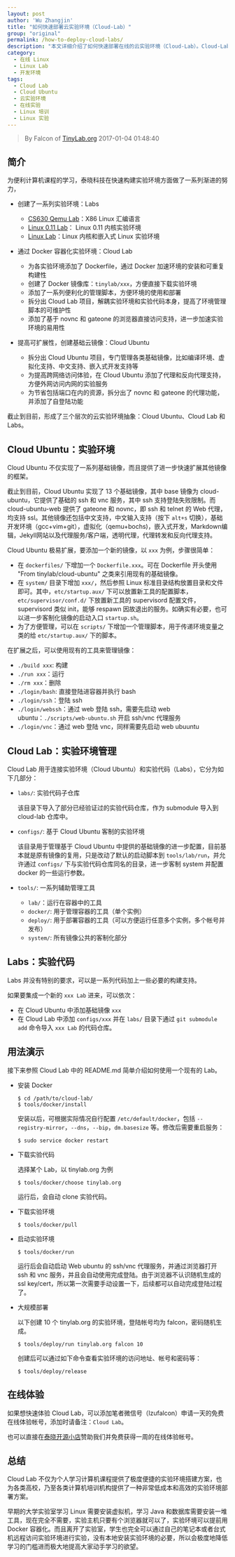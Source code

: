 ```yaml
---
layout: post
author: 'Wu Zhangjin'
title: "如何快速部署云实验环境（Cloud-Lab）"
group: "original"
permalink: /how-to-deploy-cloud-labs/
description: "本文详细介绍了如何快速部署在线的云实验环境（Cloud-Lab）。Cloud-Lab 极大地方便高校、培训机构的实验环境搭建和部署。"
category:
  - 在线 Linux
  - Linux Lab
  - 开发环境
tags:
  - Cloud Lab
  - Cloud Ubuntu
  - 云实验环境
  - 在线实验
  - Linux 培训
  - Linux 实验
---
```


> By Falcon of [TinyLab.org][1]
> 2017-01-04 01:48:40

## 简介

为便利计算机课程的学习，泰晓科技在快速构建实验环境方面做了一系列渐进的努力，

* 创建了一系列实验环境：Labs
    * [CS630 Qemu Lab](http://tinylab.org/cs630-qemu-lab)：X86 Linux 汇编语言
    * [Linux 0.11 Lab](http://tinylab.org/linux-0.11-lab)： Linux 0.11 内核实验环境
    * [Linux Lab](http://tinylab.org/linux-lab)：Linux 内核和嵌入式 Linux 实验环境

* 通过 Docker 容器化实验环境：Cloud Lab
    * 为各实验环境添加了 Dockerfile，通过 Docker 加速环境的安装和可重复构建性
    * 创建了 Docker 镜像库：`tinylab/xxx`，方便直接下载实验环境
    * 添加了一系列便利化的管理脚本，方便环境的使用和部署
    * 拆分出 Cloud Lab 项目，解耦实验环境和实验代码本身，提高了环境管理脚本的可维护性
    * 添加了基于 novnc 和 gateone 的浏览器直接访问支持，进一步加速实验环境的易用性

* 提高可扩展性，创建基础云镜像：Cloud Ubuntu
    * 拆分出 Cloud Ubuntu 项目，专门管理各类基础镜像，比如编译环境、虚拟化支持、中文支持、嵌入式开发支持等
    * 为提高跨网络访问体验，在 Cloud Ubuntu 添加了代理和反向代理支持，方便外网访问内网的实验服务
    * 为节省包括端口在内的资源，拆分出了 novnc 和 gateone 的代理功能，并添加了自登陆功能

截止到目前，形成了三个层次的云实验环境抽象：Cloud Ubuntu、Cloud Lab 和 Labs。

## Cloud Ubuntu：实验环境

Cloud Ubuntu 不仅实现了一系列基础镜像，而且提供了进一步快速扩展其他镜像的框架。

截止到目前，Cloud Ubuntu 实现了 13 个基础镜像，其中 base 镜像为 cloud-ubuntu，它提供了基础的 ssh 和 vnc 服务，其中 ssh 支持登陆失败限制。而 cloud-ubuntu-web 提供了 gateone 和 novnc，即 ssh 和 telnet 的 Web 代理，均支持 ssl。其他镜像还包括中文支持，中文输入支持（按下 `alt+s` 切换），基础开发环境（gcc+vim+git），虚拟化（qemu+bochs)，嵌入式开发，Markdown编辑，Jekyll网站以及代理服务/客户端，透明代理，代理转发和反向代理支持。

Cloud Ubuntu 极易扩展，要添加一个新的镜像，以 `xxx` 为例，步骤很简单：

* 在 `dockerfiles/` 下增加一个 `Dockerfile.xxx`。可在 Dockerfile 开头使用 "From tinylab/cloud-ubuntu" 之类来引用现有的基础镜像。
* 在 `system/` 目录下增加 `xxx/`，然后参照 Linux 标准目录结构放置目录和文件即可。其中，`etc/startup.aux/` 下可以放置新工具的配置脚本，`etc/supervisor/conf.d/` 下放置新工具的 supervisord 配置文件，supervisord 类似 init，能够 respawn 因故退出的服务。如确实有必要，也可以进一步客制化镜像的启动入口 `startup.sh`。
* 为了方便管理，可以在 `scripts/` 下增加一个管理脚本，用于传递环境变量之类的给 `etc/startup.aux/` 下的脚本。

在扩展之后，可以使用现有的工具来管理镜像：

* `./build xxx`: 构建
* `./run xxx`：运行
* `./rm xxx`：删除
* `./login/bash`: 直接登陆进容器并执行 bash
* `./login/ssh`：登陆 ssh
* `./login/webssh`：通过 web 登陆 ssh，需要先启动 web ubuntu：`./scripts/web-ubuntu.sh` 开启 ssh/vnc 代理服务
* `./login/vnc`：通过 web 登陆 vnc，同样需要先启动 web ubuuntu

## Cloud Lab：实验环境管理

Cloud Lab 用于连接实验环境（Cloud Ubuntu）和实验代码（Labs），它分为如下几部分：

* `labs/`: 实验代码子仓库

  该目录下导入了部分已经验证过的实验代码仓库，作为 submodule 导入到 cloud-lab 仓库中。

* `configs/`: 基于 Cloud Ubuntu 客制的实验环境

  该目录用于管理基于 Cloud Ubuntu 中提供的基础镜像的进一步配置，目前基本就是原有镜像的复用，只是改动了默认的启动脚本到 `tools/lab/run`，并允许通过 `configs/` 下与实验代码仓库同名的目录，进一步客制 system 并配置 docker 的一些运行参数。

* `tools/`: 一系列辅助管理工具

  * `lab/`：运行在容器中的工具
  * `docker/`: 用于管理容器的工具（单个实例）
  * `deploy/`: 用于部署容器的工具（可以方便运行任意多个实例，多个帐号并发布）
  * `system/`: 所有镜像公共的客制化部分

## Labs：实验代码

Labs 并没有特别的要求，可以是一系列代码加上一些必要的构建支持。

如果要集成一个新的 `xxx Lab` 进来，可以依次：

* 在 Cloud Ubuntu 中添加基础镜像 `xxx`
* 在 Cloud Lab 中添加 `configs/xxx` 并在 `labs/` 目录下通过 `git submodule add` 命令导入 `xxx Lab` 的代码仓库。

## 用法演示

接下来参照 Cloud Lab 中的 README.md 简单介绍如何使用一个现有的 Lab。

* 安装 Docker

      $ cd /path/to/cloud-lab/
      $ tools/docker/install

  安装以后，可根据实际情况自行配置 `/etc/default/docker`，包括 `--registry-mirror`，`--dns`，`--bip`，`dm.basesize` 等。修改后需要重启服务：

      $ sudo service docker restart

* 下载实验代码

  选择某个 Lab，以 tinylab.org 为例

      $ tools/docker/choose tinylab.org

  运行后，会自动 clone 实验代码。

* 下载实验环境

      $ tools/docker/pull

* 启动实验环境

      $ tools/docker/run

  运行后会自动启动 Web ubuntu 的 ssh/vnc 代理服务，并通过浏览器打开 ssh 和 vnc 服务，并且会自动使用完成登陆。由于浏览器不认识随机生成的 ssl key/cert，所以第一次需要手动设置一下，后续都可以自动完成登陆过程了。

* 大规模部署

  以下创建 10 个 tinylab.org 的实验环境，登陆帐号均为 falcon，密码随机生成。

      $ tools/deploy/run tinylab.org falcon 10

  创建后可以通过如下命令查看实验环境的访问地址、帐号和密码等：

      $ tools/deploy/release

## 在线体验

如果想快速体验 Cloud Lab，可以添加笔者微信号（lzufalcon）申请一天的免费在线体验帐号，添加时请备注：`Cloud Lab`。

也可以直接在[泰晓开源小店](http://weidian.com/?userid=335178200)赞助我们并免费获得一周的在线体验帐号。

## 总结

Cloud Lab 不仅为个人学习计算机课程提供了极度便捷的实验环境搭建方案，也为各类高校，乃至各类计算机培训机构提供了一种非常低成本和高效的实验环境部署方案。

早期的大学实验室学习 Linux 需要安装虚拟机，学习 Java 和数据库需要安装一堆工具，现在完全不需要，实验主机只要有个浏览器就可以了，实验环境可以提前用 Docker 容器化。而且离开了实验室，学生也完全可以通过自己的笔记本或者台式机远程访问实验环境进行实验，没有本地安装实验环境的必要，所以会极度地降低学习的门槛进而极大地提高大家动手学习的欲望。


[1]: http://tinylab.org
